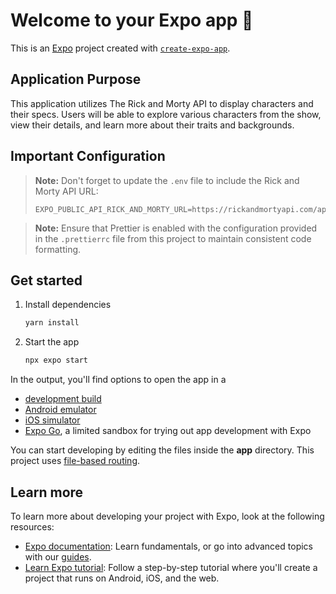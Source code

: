 # Welcome to your Expo app 👋

This is an [Expo](https://expo.dev) project created with [`create-expo-app`](https://www.npmjs.com/package/create-expo-app).

## Application Purpose

This application utilizes The Rick and Morty API to display characters and their specs. Users will be able to explore various characters from the show, view their details, and learn more about their traits and backgrounds.

## Important Configuration

> **Note:** Don't forget to update the `.env` file to include the Rick and Morty API URL:
>
> ```
> EXPO_PUBLIC_API_RICK_AND_MORTY_URL=https://rickandmortyapi.com/api
> ```

> **Note:** Ensure that Prettier is enabled with the configuration provided in the `.prettierrc` file from this project to maintain consistent code formatting.

## Get started

1. Install dependencies

   ```bash
   yarn install
   ```

2. Start the app

   ```bash
   npx expo start
   ```

In the output, you'll find options to open the app in a

- [development build](https://docs.expo.dev/develop/development-builds/introduction/)
- [Android emulator](https://docs.expo.dev/workflow/android-studio-emulator/)
- [iOS simulator](https://docs.expo.dev/workflow/ios-simulator/)
- [Expo Go](https://expo.dev/go), a limited sandbox for trying out app development with Expo

You can start developing by editing the files inside the **app** directory. This project uses [file-based routing](https://docs.expo.dev/router/introduction).

## Learn more

To learn more about developing your project with Expo, look at the following resources:

- [Expo documentation](https://docs.expo.dev/): Learn fundamentals, or go into advanced topics with our [guides](https://docs.expo.dev/guides).
- [Learn Expo tutorial](https://docs.expo.dev/tutorial/introduction/): Follow a step-by-step tutorial where you'll create a project that runs on Android, iOS, and the web.
